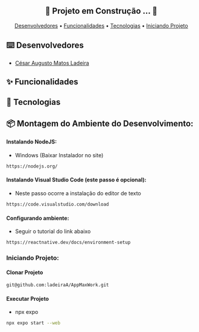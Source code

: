 <div align="center">
   
   ## 🚧 Projeto em Construção ... 🚧

   [Desenvolvedores](#%EF%B8%8F-desenvolvedores) • [Funcionalidades](#-funcionalidades) • [Tecnologias](#-tecnologias) • [Iniciando Projeto](#-Iniciando)
</div>


## ⌨️ Desenvolvedores

- [César Augusto Matos Ladeira](https://gitlab.com/ladeiraA)

## ✨ Funcionalidades

## 🔨 Tecnologias

## 📦 Montagem do Ambiente do Desenvolvimento:

#### Instalando NodeJS:

- Windows (Baixar Instalador no site)
  
```sh
https://nodejs.org/

```

#### Instalando Visual Studio Code (este passo é opcional):

- Neste passo ocorre a instalação do editor de texto

```sh
https://code.visualstudio.com/download

```

#### Configurando ambiente:
- Seguir o tutorial do link abaixo
  
```sh
https://reactnative.dev/docs/environment-setup
```

### Iniciando Projeto:

#### Clonar Projeto

```sh
git@github.com:ladeiraA/AppMaxWork.git
```

#### Executar Projeto

- npx expo

```sh
npx expo start --web
```
